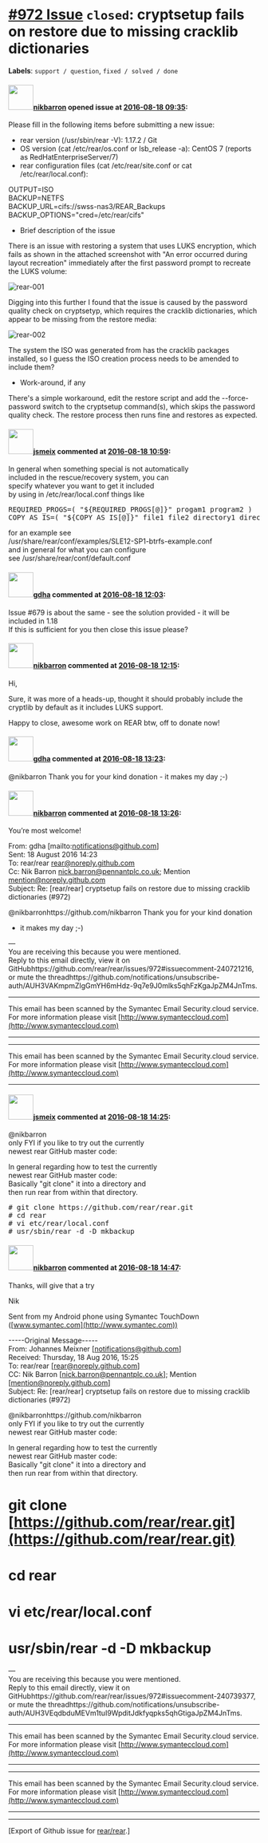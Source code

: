[\#972 Issue](https://github.com/rear/rear/issues/972) `closed`: cryptsetup fails on restore due to missing cracklib dictionaries
=================================================================================================================================

**Labels**: `support / question`, `fixed / solved / done`

#### <img src="https://avatars.githubusercontent.com/u/21100372?v=4" width="50">[nikbarron](https://github.com/nikbarron) opened issue at [2016-08-18 09:35](https://github.com/rear/rear/issues/972):

Please fill in the following items before submitting a new issue:

-   rear version (/usr/sbin/rear -V): 1.17.2 / Git
-   OS version (cat /etc/rear/os.conf or lsb\_release -a): CentOS 7
    (reports as RedHatEnterpriseServer/7)
-   rear configuration files (cat /etc/rear/site.conf or cat
    /etc/rear/local.conf):

OUTPUT=ISO  
BACKUP=NETFS  
BACKUP\_URL=cifs://swss-nas3/REAR\_Backups  
BACKUP\_OPTIONS="cred=/etc/rear/cifs"

-   Brief description of the issue

There is an issue with restoring a system that uses LUKS encryption,
which fails as shown in the attached screenshot with "An error occurred
during layout recreation" immediately after the first password prompt to
recreate the LUKS volume:

![rear-001](https://cloud.githubusercontent.com/assets/21100372/17769059/d88ed8c6-652e-11e6-823a-59942016fcb0.jpg)

Digging into this further I found that the issue is caused by the
password quality check on cryptsetyp, which requires the cracklib
dictionaries, which appear to be missing from the restore media:

![rear-002](https://cloud.githubusercontent.com/assets/21100372/17769060/d88fb69c-652e-11e6-8593-78a8c91752c8.jpg)

The system the ISO was generated from has the cracklib packages
installed, so I guess the ISO creation process needs to be amended to
include them?

-   Work-around, if any

There's a simple workaround, edit the restore script and add the
--force-password switch to the cryptsetup command(s), which skips the
password quality check. The restore process then runs fine and restores
as expected.

#### <img src="https://avatars.githubusercontent.com/u/1788608?u=925fc54e2ce01551392622446ece427f51e2f0ce&v=4" width="50">[jsmeix](https://github.com/jsmeix) commented at [2016-08-18 10:59](https://github.com/rear/rear/issues/972#issuecomment-240691186):

In general when something special is not automatically  
included in the rescue/recovery system, you can  
specify whatever you want to get it included  
by using in /etc/rear/local.conf things like

<pre>
REQUIRED_PROGS=( "${REQUIRED_PROGS[@]}" progam1 program2 )
COPY_AS_IS=( "${COPY_AS_IS[@]}" file1 file2 directory1 directory2 )
</pre>

for an example see  
/usr/share/rear/conf/examples/SLE12-SP1-btrfs-example.conf  
and in general for what you can configure  
see /usr/share/rear/conf/default.conf

#### <img src="https://avatars.githubusercontent.com/u/888633?u=cdaeb31efcc0048d3619651aa18dd4b76e636b21&v=4" width="50">[gdha](https://github.com/gdha) commented at [2016-08-18 12:03](https://github.com/rear/rear/issues/972#issuecomment-240703099):

Issue \#679 is about the same - see the solution provided - it will be
included in 1.18  
If this is sufficient for you then close this issue please?

#### <img src="https://avatars.githubusercontent.com/u/21100372?v=4" width="50">[nikbarron](https://github.com/nikbarron) commented at [2016-08-18 12:15](https://github.com/rear/rear/issues/972#issuecomment-240705458):

Hi,

Sure, it was more of a heads-up, thought it should probably include the
cryptlib by default as it includes LUKS support.

Happy to close, awesome work on REAR btw, off to donate now!

#### <img src="https://avatars.githubusercontent.com/u/888633?u=cdaeb31efcc0048d3619651aa18dd4b76e636b21&v=4" width="50">[gdha](https://github.com/gdha) commented at [2016-08-18 13:23](https://github.com/rear/rear/issues/972#issuecomment-240721216):

@nikbarron Thank you for your kind donation - it makes my day ;-)

#### <img src="https://avatars.githubusercontent.com/u/21100372?v=4" width="50">[nikbarron](https://github.com/nikbarron) commented at [2016-08-18 13:26](https://github.com/rear/rear/issues/972#issuecomment-240722039):

You’re most welcome!

From: gdha \[mailto:<notifications@github.com>\]  
Sent: 18 August 2016 14:23  
To: rear/rear <rear@noreply.github.com>  
Cc: Nik Barron <nick.barron@pennantplc.co.uk>; Mention
<mention@noreply.github.com>  
Subject: Re: \[rear/rear\] cryptsetup fails on restore due to missing
cracklib dictionaries (\#972)

@nikbarronhttps://github.com/nikbarron Thank you for your kind donation
- it makes my day ;-)

—  
You are receiving this because you were mentioned.  
Reply to this email directly, view it on
GitHubhttps://github.com/rear/rear/issues/972\#issuecomment-240721216,
or mute the
threadhttps://github.com/notifications/unsubscribe-auth/AUH3VAKmpmZIgGmYH6mHdz-9q7e9J0mlks5qhFzKgaJpZM4JnTms.

------------------------------------------------------------------------

This email has been scanned by the Symantec Email Security.cloud
service.  
For more information please visit
[http://www.symanteccloud.com](http://www.symanteccloud.com)

------------------------------------------------------------------------

------------------------------------------------------------------------

This email has been scanned by the Symantec Email Security.cloud
service.  
For more information please visit
[http://www.symanteccloud.com](http://www.symanteccloud.com)

------------------------------------------------------------------------

#### <img src="https://avatars.githubusercontent.com/u/1788608?u=925fc54e2ce01551392622446ece427f51e2f0ce&v=4" width="50">[jsmeix](https://github.com/jsmeix) commented at [2016-08-18 14:25](https://github.com/rear/rear/issues/972#issuecomment-240739377):

@nikbarron  
only FYI if you like to try out the currently  
newest rear GitHub master code:

In general regarding how to test the currently  
newest rear GitHub master code:  
Basically "git clone" it into a directory and  
then run rear from within that directory.

<pre>
# git clone https://github.com/rear/rear.git
# cd rear
# vi etc/rear/local.conf
# usr/sbin/rear -d -D mkbackup
</pre>

#### <img src="https://avatars.githubusercontent.com/u/21100372?v=4" width="50">[nikbarron](https://github.com/nikbarron) commented at [2016-08-18 14:47](https://github.com/rear/rear/issues/972#issuecomment-240746491):

Thanks, will give that a try

Nik

Sent from my Android phone using Symantec TouchDown
([www.symantec.com](http://www.symantec.com))

-----Original Message-----  
From: Johannes Meixner \[<notifications@github.com>\]  
Received: Thursday, 18 Aug 2016, 15:25  
To: rear/rear \[<rear@noreply.github.com>\]  
CC: Nik Barron \[<nick.barron@pennantplc.co.uk>\]; Mention
\[<mention@noreply.github.com>\]  
Subject: Re: \[rear/rear\] cryptsetup fails on restore due to missing
cracklib dictionaries (\#972)

@nikbarronhttps://github.com/nikbarron  
only FYI if you like to try out the currently  
newest rear GitHub master code:

In general regarding how to test the currently  
newest rear GitHub master code:  
Basically "git clone" it into a directory and  
then run rear from within that directory.

git clone [https://github.com/rear/rear.git](https://github.com/rear/rear.git)
==============================================================================

cd rear
=======

vi etc/rear/local.conf
======================

usr/sbin/rear -d -D mkbackup
============================

—  
You are receiving this because you were mentioned.  
Reply to this email directly, view it on
GitHubhttps://github.com/rear/rear/issues/972\#issuecomment-240739377,
or mute the
threadhttps://github.com/notifications/unsubscribe-auth/AUH3VEqdbduMEVm1tuI9WpditJdkfyqpks5qhGtigaJpZM4JnTms.

------------------------------------------------------------------------

This email has been scanned by the Symantec Email Security.cloud
service.  
For more information please visit
[http://www.symanteccloud.com](http://www.symanteccloud.com)

------------------------------------------------------------------------

------------------------------------------------------------------------

This email has been scanned by the Symantec Email Security.cloud
service.  
For more information please visit
[http://www.symanteccloud.com](http://www.symanteccloud.com)

------------------------------------------------------------------------

------------------------------------------------------------------------

\[Export of Github issue for
[rear/rear](https://github.com/rear/rear).\]
